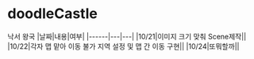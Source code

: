 # doodleCastle
낙서 왕국
|날짜|내용|여부|
|------|---|---|
|10/21|이미지 크기 맞춰 Scene제작||
|10/22|각자 맵 맡아 이동 불가 지역 설정 및 맵 간 이동 구현||
|10/24|또뭐할까||
